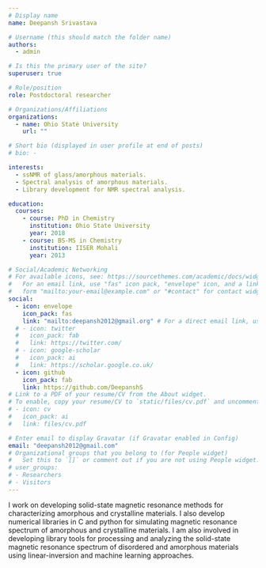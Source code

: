 ```yaml
---
# Display name
name: Deepansh Srivastava

# Username (this should match the folder name)
authors:
  - admin

# Is this the primary user of the site?
superuser: true

# Role/position
role: Postdoctoral researcher

# Organizations/Affiliations
organizations:
  - name: Ohio State University
    url: ""

# Short bio (displayed in user profile at end of posts)
# bio: -

interests:
  - ssNMR of glass/amorphous materials.
  - Spectral analysis of amorphous materials.
  - Library development for NMR spectral analysis.

education:
  courses:
    - course: PhD in Chemistry
      institution: Ohio State University
      year: 2018
    - course: BS-MS in Chemistry
      institution: IISER Mohali
      year: 2013

# Social/Academic Networking
# For available icons, see: https://sourcethemes.com/academic/docs/widgets/#icons
#   For an email link, use "fas" icon pack, "envelope" icon, and a link in the
#   form "mailto:your-email@example.com" or "#contact" for contact widget.
social:
  - icon: envelope
    icon_pack: fas
    link: "mailto:deepansh2012@gmail.org" # For a direct email link, use "mailto:test@example.org".
  # - icon: twitter
  #   icon_pack: fab
  #   link: https://twitter.com/
  # - icon: google-scholar
  #   icon_pack: ai
  #   link: https://scholar.google.co.uk/
  - icon: github
    icon_pack: fab
    link: https://github.com/DeepanshS
# Link to a PDF of your resume/CV from the About widget.
# To enable, copy your resume/CV to `static/files/cv.pdf` and uncomment the lines below.
# - icon: cv
#   icon_pack: ai
#   link: files/cv.pdf

# Enter email to display Gravatar (if Gravatar enabled in Config)
email: "deepansh2012@gmail.com"
# Organizational groups that you belong to (for People widget)
#   Set this to `[]` or comment out if you are not using People widget.
# user_groups:
# - Researchers
# - Visitors
---
```


I work on developing solid-state magnetic resonance methods for characterizing
amorphous and crystalline materials. I also develop numerical libraries in C and
python for simulating magnetic resonance spectrum of amorphous and crystalline materials.
I am also involved in developing library tools for processing and analyzing the
solid-state magnetic resonance spectrum of disordered and amorphous materials
using linear-inversion and machine learning approaches.

